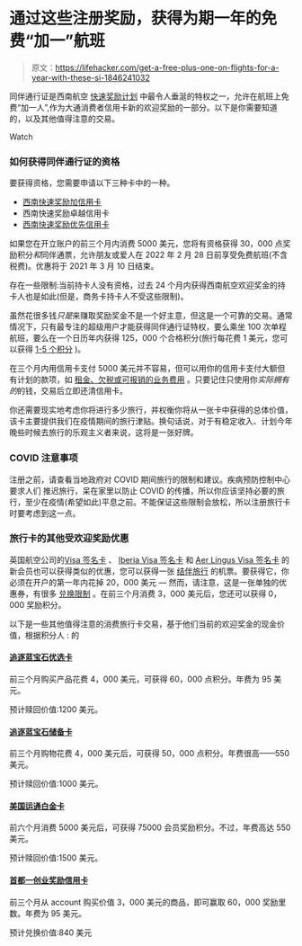 # 通过这些注册奖励，获得为期一年的免费“加一”航班

> 原文：<https://lifehacker.com/get-a-free-plus-one-on-flights-for-a-year-with-these-si-1846241032>

同伴通行证是西南航空 [快速奖励计划](https://www.bankrate.com/finance/credit-cards/frequent-flyer-guide-southwest-rapid-rewards/) 中最令人垂涎的特权之一，允许在航班上免费“加一人”,作为大通消费者信用卡新的欢迎奖励的一部分。以下是你需要知道的，以及其他值得注意的交易。

Watch

### **如何获得同伴通行证的资格**

要获得资格，您需要申请以下三种卡中的一种。

*   [西南快速奖励加信用卡](https://oc.brcclx.com/t/?lid=26665310&cr=27131&last_updated=1588022804&tid=106837727_web_news-google-com_mp-2314575588518337775_ca9a17cc-d372-465a-83a8-aceeda7b9c5d)
*   西南快速奖励卓越信用卡
*   [西南快速奖励优先信用卡](https://oc.brcclx.com/t/?lid=26665311&cr=28484&last_updated=1599682229&tid=106837727_web_news-google-com_mp-2314575588518337775_ca9a17cc-d372-465a-83a8-aceeda7b9c5d)

如果您在开立账户的前三个月内消费 5000 美元，您将有资格获得 30，000 点奖励积分*和*同伴通票，允许朋友或爱人在 2022 年 2 月 28 日前享受免费航班(不含税费)。优惠将于 2021 年 3 月 10 日结束。

存在一些限制:当前持卡人没有资格，过去 24 个月内获得西南航空欢迎奖金的持卡人也是如此(但是，商务卡持卡人不受这些限制)。

虽然花很多钱*只是*来赚取奖励奖金不是一个好主意，但这是一个可靠的交易。通常情况下，只有最专注的超级用户才能获得同伴通行证特权，要么乘坐 100 次单程航班，要么在一个日历年内获得 125，000 个合格积分(旅行每花费 1 美元，您可以获得 [1-5 个积分](https://www.chase.com/personal/credit-cards/education/rewards-benefits/what-are-credit-card-points-and-how-do-they-work) )。

在三个月内用信用卡支付 5000 美元并不容易，但可以用你的信用卡支付大额但有计划的款项，如 [租金、欠税或可报销的业务费用](https://thepointsguy.com/guide/ways-to-meet-minimum-spending-requirement/#:~:text=Purchase%20points%20or%20miles,-Buying%20points%20and&text=But%20purchasing%20points%20or%20miles,for%20a%20bonus%20points%20promotion.) 。只要记住只使用你*实际拥有的*的钱，交易后立即还清信用卡。

你还需要现实地考虑你将进行多少旅行，并权衡你将从一张卡中获得的总体价值，该卡主要提供我们在疫情期间的旅行津贴。换句话说，对于有稳定收入、计划今年晚些时候去旅行的乐观主义者来说，这将是一张好牌。

### **COVID 注意事项**

注册之前，请查看当地政府对 COVID 期间旅行的限制和建议。疾病预防控制中心要求人们 推迟旅行，呆在家里以防止 COVID 的传播，所以你应该坚持必要的旅行，至少在疫情(希望如此)平息之前。不能保证这些限制会放松，所以注册旅行卡时要考虑到这一点。

### **旅行卡的其他受欢迎奖励优惠**

英国航空公司的[Visa 签名卡](https://oc.brcclx.com/t/?lid=26665315&cr=28494&last_updated=1599683490&tid=106834239_web_news-google-com_mp-2314575588518337775_ca9a17cc-d372-465a-83a8-aceeda7b9c5d) 、 [Iberia Visa 签名卡](https://oc.brcclx.com/t/?lid=26672623&cr=28515&last_updated=1599685760&tid=106834239_web_news-google-com_mp-2314575588518337775_ca9a17cc-d372-465a-83a8-aceeda7b9c5d) 和 [Aer Lingus Visa 签名卡](https://oc.brcclx.com/t/?lid=26672622&cr=28511&last_updated=1599685407&tid=106834239_web_news-google-com_mp-2314575588518337775_ca9a17cc-d372-465a-83a8-aceeda7b9c5d) 的新会员也可以获得类似的优惠，您可以获得一张 [结伴旅行](https://thepointsguy.com/guide/how-to-use-british-airways-travel-together-ticket/) 的机票。要获得它，你必须在开户的第一年内花掉 20，000 美元 — 然而，请注意，这是一张单独的优惠券，有很多 [兑换限制](https://onemileatatime.com/is-the-british-airways-companion-voucher-worth-it/) 。在前三个月消费 3，000 美元后，您还可以获得 0，000 奖励积分。

以下是一些其他值得注意的消费旅行卡交易，基于他们当前的欢迎奖金的现金价值，根据积分人 :
的



#### [追逐蓝宝石优选卡](https://creditcards.chase.com/a1/21/sapphirepreferred/compare/onecta?CELL=6H8X&AFFID=pngc6t7Ewoo-feAKiIZldeA2h2XrU48YCw&pvid=c612e901f6f945cea18cd33acf828db0&jp_cmp=cc/866357/aff/3-10003745/na)

前三个月购买产品花费 4，000 美元，可获得 60，000 点积分。年费为 95 美元。

预计赎回价值:1200 美元。





#### [追逐蓝宝石储备卡](https://creditcards.chase.com/rewards-credit-cards/sapphire/reserve)

前三个月购物花费 4，000 美元后，可获得 50，000 点积分。年费很高——550 美元。

预计赎回价值:1000 美元。





#### [美国运通白金卡](https://www.americanexpress.com/us/credit-cards/card/platinum/?eep=26129&extlink=af-us-ccsg-PLALM&irgwc=1&veid=T3IzwkwHpxyOUGjwUx0Mo38SUkEWMOSzSWet0o0&affid=1137073&pid=IR&affname=TPG&sid=12011830006&pmc=137&BUID=CCG&CRTV=controlaffcps&MPR=05)

前六个月消费 5000 美元后，可获得 75000 会员奖励积分。不过，年费高达 550 美元。

预计赎回价值:1500 美元。





#### [**首都一创业奖励信用卡**](https://www.capitalone.com/credit-cards/venture/)

前三个月从 account 购买价值 3，000 美元的商品，即可赢取 60，000 奖励里数。年费为 95 美元。

预计兑换价值:840 美元

